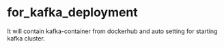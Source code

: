 # for_kafka_deployment
 It will contain kafka-container from dockerhub and auto setting for starting kafka cluster.
